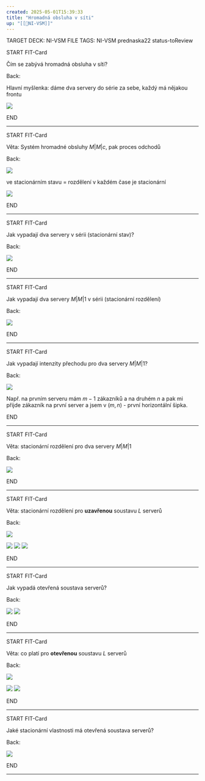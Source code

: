 ```yaml
---
created: 2025-05-01T15:39:33
title: "Hromadná obsluha v síti"
up: "[[📖NI-VSM]]"
---
```


TARGET DECK: NI-VSM
FILE TAGS: NI-VSM prednaska22 status-toReview


START
FIT-Card

Čím se zabývá hromadná obsluha v síti?

Back:

Hlavní myšlenka: dáme dva servery do série za sebe, každý má nějakou frontu

![](../../Assets/Pasted%20image%2020250501154047.png)
<!--ID: 1746599649215-->
END

---


START
FIT-Card

Věta: Systém hromadné obsluhy $M|M|c$, pak proces odchodů

Back:

![](../../Assets/Pasted%20image%2020250501154125.png)

ve stacionárním stavu = rozdělení v každém čase je stacionární

<!-- ExplanationStart -->
![](../../Assets/Pasted%20image%2020250501154149.png)
<!-- ExplanationEnd -->
<!--ID: 1746599649221-->
END

---

START
FIT-Card

Jak vypadají dva servery v sérii (stacionární stav)?

Back:

![](../../Assets/Pasted%20image%2020250501154213.png)
<!--ID: 1746599649228-->
END

---


START
FIT-Card

Jak vypadají dva servery $M|M|1$ v sérii (stacionární rozdělení)

Back:

![](../../Assets/Pasted%20image%2020250501154245.png)
<!--ID: 1746599649236-->
END

---


START
FIT-Card

Jak vypadají intenzity přechodu pro dva servery $M|M|1$?

Back:

![](../../Assets/Pasted%20image%2020250501154311.png)

Např. na prvním serveru mám $m-1$ zákazníků a na druhém $n$ a pak mi přijde zákazník na první server a jsem v $(m,n)$ - první horizontální šipka.
<!--ID: 1746599649242-->
END

---


START
FIT-Card

Věta: stacionární rozdělení pro dva servery $M|M|1$

Back:

![](../../Assets/Pasted%20image%2020250501154419.png)
<!--ID: 1746599649249-->
END

---


START
FIT-Card

Věta: stacionární rozdělení pro **uzavřenou** soustavu $L$ serverů

Back:

![](../../Assets/Pasted%20image%2020250501154451.png)

<!-- DetailInfoStart -->
![](../../Assets/Pasted%20image%2020250501154501.png)
![](../../Assets/Pasted%20image%2020250501154508.png)
![](../../Assets/Pasted%20image%2020250501154526.png)
<!-- DetailInfoEnd -->
<!--ID: 1746599649256-->
END

---


START
FIT-Card

Jak vypadá otevřená soustava serverů?

Back:

![](../../Assets/Pasted%20image%2020250501154549.png)
![](../../Assets/Pasted%20image%2020250501154558.png)
<!--ID: 1746599649263-->
END

---


START
FIT-Card

Věta: co platí pro **otevřenou** soustavu $L$ serverů

Back:

![](../../Assets/Pasted%20image%2020250501154622.png)

<!-- ExerciseStart -->
![](../../Assets/Pasted%20image%2020250501154635.png)
![](../../Assets/Pasted%20image%2020250501154642.png)
<!-- ExerciseEnd -->
<!--ID: 1746599649270-->
END

---


START
FIT-Card

Jaké stacionární vlastnosti má otevřená soustava serverů? 

Back:

![](../../Assets/Pasted%20image%2020250501154714.png)
<!--ID: 1746599649277-->
END

---
